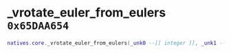 # _vrotate_euler_from_eulers `0x65DAA654`

```lua
natives.core._vrotate_euler_from_eulers(_unk0 --[[ integer ]], _unk1 --[[ integer ]], _unk2 --[[ integer ]], _unk3 --[[ integer ]], _unk4 --[[ integer ]], _unk5 --[[ integer ]])
```